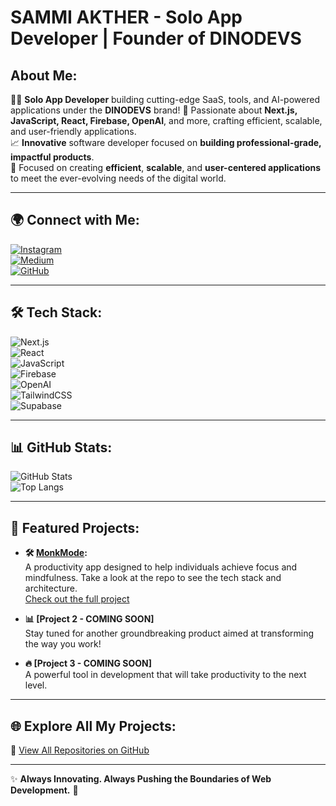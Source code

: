 # **SAMMI AKTHER - Solo App Developer | Founder of DINODEVS**

## About Me:
👨‍💻 **Solo App Developer** building cutting-edge SaaS, tools, and AI-powered applications under the **DINODEVS** brand! 
🚀 Passionate about **Next.js, JavaScript, React, Firebase, OpenAI**, and more, crafting efficient, scalable, and user-friendly applications.  
📈 **Innovative** software developer focused on **building professional-grade, impactful products**.  
🎯 Focused on creating **efficient**, **scalable**, and **user-centered applications** to meet the ever-evolving needs of the digital world.  

---

## 🌍 **Connect with Me:**
[![Instagram](https://img.shields.io/badge/Instagram-dinodevs__official-E4405F?style=for-the-badge&logo=instagram&logoColor=white)](https://instagram.com/dinodevs_official)  
[![Medium](https://img.shields.io/badge/Medium-dinodevs__official-000000?style=for-the-badge&logo=medium&logoColor=white)](https://medium.com/@dinodevs_official)  
[![GitHub](https://img.shields.io/badge/GitHub-DINODEVS-181717?style=for-the-badge&logo=github&logoColor=white)](https://github.com/dinodevs-official)  

---

## 🛠 **Tech Stack:**
![Next.js](https://img.shields.io/badge/Next.js-000000?style=for-the-badge&logo=next.js&logoColor=white)  
![React](https://img.shields.io/badge/React-20232A?style=for-the-badge&logo=react&logoColor=61DAFB)  
![JavaScript](https://img.shields.io/badge/JavaScript-F7DF1E?style=for-the-badge&logo=javascript&logoColor=black)  
![Firebase](https://img.shields.io/badge/Firebase-FFCA28?style=for-the-badge&logo=firebase&logoColor=black)  
![OpenAI](https://img.shields.io/badge/OpenAI-412991?style=for-the-badge&logo=openai&logoColor=white)  
![TailwindCSS](https://img.shields.io/badge/TailwindCSS-38B2AC?style=for-the-badge&logo=tailwind-css&logoColor=white)  
![Supabase](https://img.shields.io/badge/Supabase-3ECF8E?style=for-the-badge&logo=supabase&logoColor=white)

---

## 📊 **GitHub Stats:**
![GitHub Stats](https://github-readme-stats.vercel.app/api?username=dinodevs-official&show_icons=true&theme=radical)  
![Top Langs](https://github-readme-stats.vercel.app/api/top-langs/?username=dinodevs-official&layout=compact&theme=radical)

---

## 🚀 **Featured Projects:**

- **🛠 [MonkMode](https://themonkmode.vercel.app/):**  
  A productivity app designed to help individuals achieve focus and mindfulness. Take a look at the repo to see the tech stack and architecture.  
  [Check out the full project](https://github.com/dinodevs-official/MonkMode)
  
- **📊 [Project 2 - COMING SOON]**  
  Stay tuned for another groundbreaking product aimed at transforming the way you work!

- **🔥 [Project 3 - COMING SOON]**  
  A powerful tool in development that will take productivity to the next level.

---

## 🌐 **Explore All My Projects:**
🔗 [View All Repositories on GitHub](https://github.com/dinodevs-official)

---

✨ **Always Innovating. Always Pushing the Boundaries of Web Development.** 🚀

